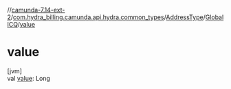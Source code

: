 //[camunda-7.14-ext-2](../../../../index.md)/[com.hydra_billing.camunda.api.hydra.common_types](../../index.md)/[AddressType](../index.md)/[GlobalICQ](index.md)/[value](value.md)

# value

[jvm]\
val [value](value.md): Long
